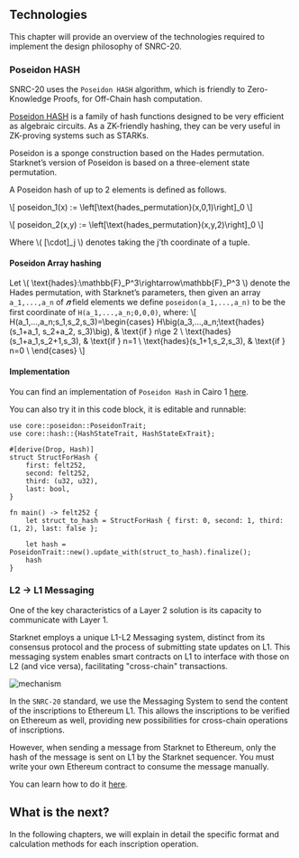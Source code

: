 ## Technologies

This chapter will provide an overview of the technologies required to implement the design philosophy of SNRC-20.

### Poseidon HASH

SNRC-20 uses the `Poseidon HASH` algorithm, which is friendly to Zero-Knowledge Proofs, for Off-Chain hash computation.

[Poseidon HASH](https://www.poseidon-hash.info/) is a family of hash functions designed to be very efficient as algebraic circuits. As a ZK-friendly hashing, they can be very useful in ZK-proving systems such as STARKs.

Poseidon is a sponge construction based on the Hades permutation. Starknet’s version of Poseidon is based on a three-element state permutation.

A Poseidon hash of up to 2 elements is defined as follows.

\\[
poseidon_1(x) := \left[\text{hades_permutation}(x,0,1)\right]_0
\\]

\\[
poseidon_2(x,y) := \left[\text{hades_permutation}(x,y,2)\right]_0
\\]

Where \\( [\cdot]_j \\) denotes taking the j’th coordinate of a tuple.

#### Poseidon Array hashing
Let \\( \text{hades}:\mathbb{F}_P^3\rightarrow\mathbb{F}_P^3 \\) denote the Hades permutation, with Starknet’s parameters, then given an array `a_1,...,a_n` of ***_𝑛_*** field elements we define `poseidon(a_1,...,a_n)` to be the first coordinate of `H(a_1,...,a_n;0,0,0)`, where: 
\\[
H(a_1,...,a_n;s_1,s_2,s_3)=\begin{cases}
H\big(a_3,...,a_n;\text{hades}(s_1+a_1, s_2+a_2, s_3)\big), & \text{if  } n\ge 2 \\
\text{hades}(s_1+a_1,s_2+1,s_3), & \text{if  } n=1 \\
\text{hades}(s_1+1,s_2,s_3), & \text{if  } n=0 \\
\end{cases}
\\]

#### Implementation

You can find an implementation of `Poseidon Hash` in Cairo 1 [here](https://github.com/starkware-libs/cairo/blob/1c02dc554e6923fbb1e24aaf3755bad115144712/corelib/src/poseidon.cairo#L65).

You can also try it in this code block, it is editable and runnable:
```rust,editable
use core::poseidon::PoseidonTrait;
use core::hash::{HashStateTrait, HashStateExTrait};

#[derive(Drop, Hash)]
struct StructForHash {
    first: felt252,
    second: felt252,
    third: (u32, u32),
    last: bool,
}

fn main() -> felt252 {
    let struct_to_hash = StructForHash { first: 0, second: 1, third: (1, 2), last: false };

    let hash = PoseidonTrait::new().update_with(struct_to_hash).finalize();
    hash
}

```

### L2 -> L1 Messaging
One of the key characteristics of a Layer 2 solution is its capacity to communicate with Layer 1.

Starknet employs a unique L1-L2 Messaging system, distinct from its consensus protocol and the process of submitting state updates on L1. This messaging system enables smart contracts on L1 to interface with those on L2 (and vice versa), facilitating "cross-chain" transactions.

![mechanism](https://images2.imgbox.com/da/8e/3MAMB2eC_o.jpeg)

In the `SNRC-20` standard, we use the Messaging System to send the content of the inscriptions to Ethereum L1. This allows the inscriptions to be verified on Ethereum as well, providing new possibilities for cross-chain operations of inscriptions.

However, when sending a message from Starknet to Ethereum, only the hash of the message is sent on L1 by the Starknet sequencer. You must write your own Ethereum contract to consume the message manually.

You can learn how to do it [here](https://book.cairo-lang.org/ch99-04-00-L1-L2-messaging.html).



## What is the next?

In the following chapters, we will explain in detail the specific format and calculation methods for each inscription operation. 
